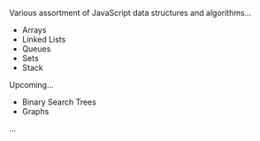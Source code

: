 Various assortment of JavaScript data structures and algorithms...
 
- Arrays
- Linked Lists
- Queues
- Sets
- Stack

Upcoming...

- Binary Search Trees
- Graphs

...
